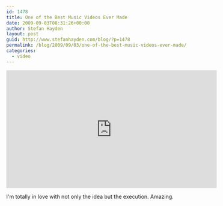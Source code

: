 ```yaml
---
id: 1478
title: One of the Best Music Videos Ever Made
date: 2009-09-03T08:31:26+00:00
author: Stefan Hayden
layout: post
guid: http://www.stefanhayden.com/blog/?p=1478
permalink: /blog/2009/09/03/one-of-the-best-music-videos-ever-made/
categories:
  - video
---
```

<iframe width="560" height="315" src="https://www.youtube.com/embed/WfBlUQguvyw" title="YouTube video player" frameborder="0" allow="accelerometer; autoplay; clipboard-write; encrypted-media; gyroscope; picture-in-picture" allowfullscreen></iframe>

I'm totally in love with not only the idea but the execution. Amazing.